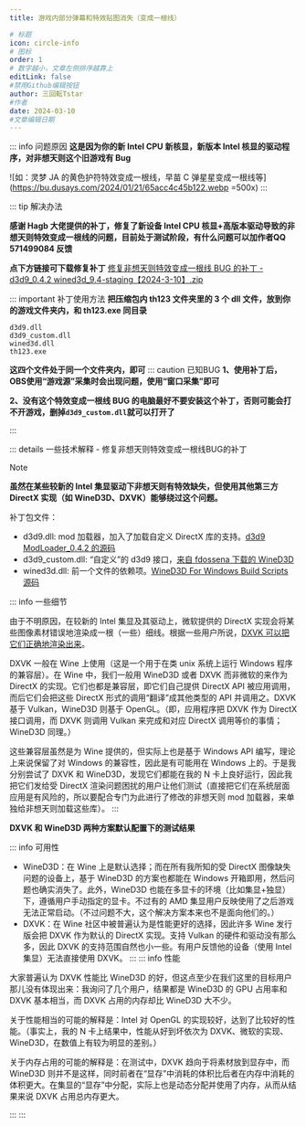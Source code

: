 ```yaml
---
title: 游戏内部分弹幕和特效贴图消失（变成一根线）

# 标题
icon: circle-info
# 图标
order: 1
# 数字越小，文章左侧排序越靠上
editLink: false
#禁用Github编辑按钮
author: 三回転Tstar
#作者
date: 2024-03-10
#文章编辑日期
---
```



::: info 问题原因
**这是因为你的新 Intel CPU 新核显，新版本 Intel 核显的驱动程序，对非想天则这个旧游戏有 Bug**


![如：灵梦 JA 的黄色护符特效变成一根线，早苗 C 弹星星变成一根线等](https://bu.dusays.com/2024/01/21/65acc4c45b122.webp =500x)
:::

::: tip 解决办法

**感谢 Hagb 大佬提供的补丁，修复了新设备 Intel CPU 核显+高版本驱动导致的非想天则特效变成一根线的问题，目前处于测试阶段，有什么问题可以加作者QQ 571499084 反馈**

**点下方链接可下载修复补丁**
[ 修复非想天则特效变成一根线 BUG 的补丁 - d3d9_0.4.2 wined3d_9.4-staging【2024-3-10】.zip](https://gitee.com/sanhuizhuan/SokuMods/releases/download/v1/%E4%BF%AE%E5%A4%8D%E9%9D%9E%E6%83%B3%E5%A4%A9%E5%88%99%E7%89%B9%E6%95%88%E5%8F%98%E6%88%90%E4%B8%80%E6%A0%B9%E7%BA%BFBUG%E7%9A%84%E8%A1%A5%E4%B8%81-d3d9_0.4.2%20wined3d_9.4-staging%E3%80%902024-3-10%E3%80%91.zip)


::: important 补丁使用方法
**把压缩包内 th123 文件夹里的 3 个 dll 文件，放到你的游戏文件夹内，和 th123.exe 同目录**
```
d3d9.dll
d3d9_custom.dll
wined3d.dll
th123.exe
```
**这四个文件处于同一个文件夹内，即可**
::: caution 已知BUG
**1、使用补丁后，OBS使用“游戏源”采集时会出现问题，使用“窗口采集”即可**

**2、没有这个特效变成一根线 BUG 的电脑最好不要安装这个补丁，否则可能会打不开游戏，删掉`d3d9_custom.dll`就可以打开了**

:::

<!--
::: details 特效变成一根线，但是Win7
是 win7 的话，下这个 https://downloads.fdossena.com/geth.php?r=wined3d-recommended7 
:::
-->

::: details 一些技术解释 - 修复非想天则特效变成一根线BUG的补丁
> [!note]
> 
> **虽然在某些较新的 Intel 集显驱动下非想天则有特效缺失，但使用其他第三方 DirectX 实现（如 WineD3D、DXVK）能够绕过这个问题。**
> 
> 补丁包文件：
> 
> - d3d9.dll: mod 加载器，加入了加载自定义 DirectX 库的支持。[d3d9 ModLoader_0.4.2 的源码](https://github.com/SokuDev/SokuMods/pull/25)
> - d3d9_custom.dll: “自定义”的 d3d9 接口，[来自 fdossena 下载的 WineD3D](https://downloads.fdossena.com/geth.php?r=wined3dst-latest)
> - wined3d.dll: 前一个文件的依赖项。[WineD3D For Windows Build Scripts 源码](https://github.com/adolfintel/wined3d4win)
> 
> ::: info 一些细节
> 
> 由于不明原因，在较新的 Intel 集显及其驱动上，微软提供的 DirectX 实现会将某些图像素材错误地渲染成一根（一些）细线。根据一些用户所说，[DXVK 可以把它们正确地渲染出来](https://community.intel.com/t5/Graphics/Iris-Xe-Graphics-doesn-t-run-DirectX-9-game-properly/m-p/1444706#M112728)。
> 
> DXVK 一般在 Wine 上使用（这是一个用于在类 unix 系统上运行 Windows 程序的兼容层）。在 Wine 中，我们一般用 WineD3D 或者 DXVK 而非微软的来作为 DirectX 的实现。它们也都是兼容层，即它们自己提供 DirectX API 被应用调用，而后它们会把这些 DirectX 形式的调用“翻译”成其他类型的 API 并调用之。DXVK 基于 Vulkan，WineD3D 则基于 OpenGL。（即，应用程序把 DXVK 作为 DirectX 接口调用，而 DXVK 则调用 Vulkan 来完成和对应 DirectX 调用等价的事情；WineD3D 同理。）
> 
> 这些兼容层虽然是为 Wine 提供的，但实际上也是基于 Windows API 编写，理论上来说保留了对 Windows 的兼容性，因此是有可能用在 Windows 上的。于是我分别尝试了 DXVK 和 WineD3D，发现它们都能在我的 N 卡上良好运行，因此我把它们发给受 DirectX 渲染问题困扰的用户让他们测试（直接把它们在系统层面应用是有风险的，所以要配合专门为此进行了修改的非想天则 mod 加载器，来单独给非想天则加载这些库）。
> :::
> 
> **DXVK 和 WineD3D 两种方案默认配置下的测试结果**
> 
> ::: info 可用性
> 
> - WineD3D：在 Wine 上是默认选择；而在所有我所知的受 DirectX 图像缺失问题的设备上，基于 WineD3D 的方案也都能在 Windows 开箱即用，然后问题也确实消失了。此外，WineD3D 也能在多显卡的环境（比如集显+独显）下，遵循用户手动指定的显卡。不过有的 AMD 集显用户反映使用了之后游戏无法正常启动。（不过问题不大，这个解决方案本来也不是面向他们的。）
> - DXVK：在 Wine 社区中被普遍认为是性能更好的选择，因此许多 Wine 发行版会把 DXVK 作为默认的 DirectX 实现。支持 Vulkan 的硬件和驱动没有那么多，因此 DXVK 的支持范围自然也小一些。有用户反馈他的设备（使用 Intel 集显）无法直接使用 DXVK。
> :::
> ::: info 性能
> 
> 大家普遍认为 DXVK 性能比 WineD3D 的好，但这点至少在我们这里的目标用户那儿没有体现出来：我询问了几个用户，结果都是 WineD3D 的 GPU 占用率和 DXVK 基本相当，而 DXVK 占用的内存却比 WineD3D 大不少。
> 
> 关于性能相当的可能的解释是：Intel 对 OpenGL 的实现较好，达到了比较好的性能。（事实上，我的 N 卡上结果中，性能从好到坏依次为 DXVK、微软的实现、WineD3D，在数值上有较为明显的差别。）
> 
> 关于内存占用的可能的解释是：在测试中，DXVK 趋向于将素材放到显存中，而 WineD3D 则并不是这样，同时前者在“显存”中消耗的体积比后者在内存中消耗的体积更大。在集显的“显存”中分配，实际上也是动态分配并使用了内存，从而从结果来说 DXVK 占用总内存更大。
> 
> :::
:::


<!--
::: tip 解决办法
1、右键计算机，管理，设备管理器，显示设备，确认电脑是否有**独立显卡**，若有则可以使用独立显卡运行游戏（百度）

2、若只有 XXX Graphic（**核显**），则可以尝试右键，属性，**回滚驱动程序**，此方法对某些人的设备可能有效，**也可能无效**，若无效可再重新更新显卡驱动

**3、没办法了，除非加独显或者换CPU换电脑，否则就只能忍受特效显示的问题了**
:::

::: caution 反面教材 
**下面这些电脑配置，除非加独显或者换CPU换电脑，否则就只能忍受特效显示的问题了**

CPU：Intel® 12th Gen Core i7-12700H  （首次出现时间 2022-11）
核显：Intel® Iris® Xe Graphics

CPU：Intel® N95 x86 Family 6 Model 14 Stepping 0  （首次出现时间 2023-02）
核显：Intel® UHD Graphics

![像这种新的硬件设备，最低的驱动都没办法](https://bu.dusays.com/2024/01/21/65acc4f46c201.webp =600x)

:::
-->